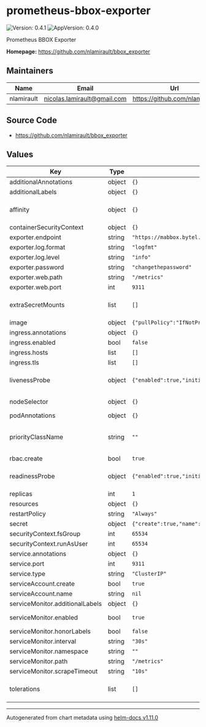 # prometheus-bbox-exporter

![Version: 0.4.1](https://img.shields.io/badge/Version-0.4.1-informational?style=flat-square) ![AppVersion: 0.4.0](https://img.shields.io/badge/AppVersion-0.4.0-informational?style=flat-square)

Prometheus BBOX Exporter

**Homepage:** <https://github.com/nlamirault/bbox_exporter>

## Maintainers

| Name       | Email                         | Url                             |
| ---------- | ----------------------------- | ------------------------------- |
| nlamirault | <nicolas.lamirault@gmail.com> | <https://github.com/nlamirault> |

## Source Code

- <https://github.com/nlamirault/bbox_exporter>

## Values

| Key                             | Type   | Default                                                                                                          | Description                                                                                                                                             |
| ------------------------------- | ------ | ---------------------------------------------------------------------------------------------------------------- | ------------------------------------------------------------------------------------------------------------------------------------------------------- |
| additionalAnnotations           | object | `{}`                                                                                                             | Additional annotations to add to all resources                                                                                                          |
| additionalLabels                | object | `{}`                                                                                                             | Additional labels to add to all resources                                                                                                               |
| affinity                        | object | `{}`                                                                                                             | Affinity for pod assignment Ref: https://kubernetes.io/docs/concepts/configuration/assign-pod-node/#affinity-and-anti-affinity                          |
| containerSecurityContext        | object | `{}`                                                                                                             |                                                                                                                                                         |
| exporter.endpoint               | string | `"https://mabbox.bytel.fr"`                                                                                      | BBox URL                                                                                                                                                |
| exporter.log.format             | string | `"logfmt"`                                                                                                       | Log format. Could be logfmt or json                                                                                                                     |
| exporter.log.level              | string | `"info"`                                                                                                         | Log level                                                                                                                                               |
| exporter.password               | string | `"changethepassword"`                                                                                            | BBox admin password                                                                                                                                     |
| exporter.web.path               | string | `"/metrics"`                                                                                                     | Path under which to expose metrics.                                                                                                                     |
| exporter.web.port               | int    | `9311`                                                                                                           | HTTP port used                                                                                                                                          |
| extraSecretMounts               | list   | `[]`                                                                                                             | Additional secret mounts Defines additional mounts with secrets. Secrets must be manually created in the namespace.                                     |
| image                           | object | `{"pullPolicy":"IfNotPresent","pullSecrets":null,"repository":"ghcr.io/nlamirault/bbox_exporter","tag":"1.0.0"}` | Docker image                                                                                                                                            |
| ingress.annotations             | object | `{}`                                                                                                             |                                                                                                                                                         |
| ingress.enabled                 | bool   | `false`                                                                                                          |                                                                                                                                                         |
| ingress.hosts                   | list   | `[]`                                                                                                             |                                                                                                                                                         |
| ingress.tls                     | list   | `[]`                                                                                                             |                                                                                                                                                         |
| livenessProbe                   | object | `{"enabled":true,"initialDelaySeconds":0,"timeoutSeconds":1}`                                                    | Configure Kubernetes liveness probe. Ref: https://kubernetes.io/docs/tasks/configure-pod-container/configure-liveness-readiness-probes/                 |
| nodeSelector                    | object | `{}`                                                                                                             | Node labels for pod assignment Ref: https://kubernetes.io/docs/user-guide/node-selection/                                                               |
| podAnnotations                  | object | `{}`                                                                                                             |                                                                                                                                                         |
| priorityClassName               | string | `""`                                                                                                             | Leverage a PriorityClass to ensure your pods survive resource shortages ref: https://kubernetes.io/docs/concepts/configuration/pod-priority-preemption/ |
| rbac.create                     | bool   | `true`                                                                                                           | Specifies whether RBAC resources should be created                                                                                                      |
| readinessProbe                  | object | `{"enabled":true,"initialDelaySeconds":0,"periodSeconds":10,"successThreshold":1,"timeoutSeconds":1}`            | Configure Kubernetes readiness probe. Ref: https://kubernetes.io/docs/tasks/configure-pod-container/configure-liveness-readiness-probes/                |
| replicas                        | int    | `1`                                                                                                              | Number of instance                                                                                                                                      |
| resources                       | object | `{}`                                                                                                             | Container resources: requests and limits for CPU, Memory                                                                                                |
| restartPolicy                   | string | `"Always"`                                                                                                       |                                                                                                                                                         |
| secret                          | object | `{"create":true,"name":"bbox-exporter"}`                                                                         | Existing secret which store data for the exporter                                                                                                       |
| securityContext.fsGroup         | int    | `65534`                                                                                                          |                                                                                                                                                         |
| securityContext.runAsUser       | int    | `65534`                                                                                                          |                                                                                                                                                         |
| service.annotations             | object | `{}`                                                                                                             |                                                                                                                                                         |
| service.port                    | int    | `9311`                                                                                                           |                                                                                                                                                         |
| service.type                    | string | `"ClusterIP"`                                                                                                    |                                                                                                                                                         |
| serviceAccount.create           | bool   | `true`                                                                                                           | Specifies whether a ServiceAccount should be created                                                                                                    |
| serviceAccount.name             | string | `nil`                                                                                                            |                                                                                                                                                         |
| serviceMonitor.additionalLabels | object | `{}`                                                                                                             | Add custom labels to the ServiceMonitor resource                                                                                                        |
| serviceMonitor.enabled          | bool   | `true`                                                                                                           | Enable this if you're using https://github.com/coreos/prometheus-operator                                                                               |
| serviceMonitor.honorLabels      | bool   | `false`                                                                                                          |                                                                                                                                                         |
| serviceMonitor.interval         | string | `"30s"`                                                                                                          | Fallback to the prometheus default unless specified                                                                                                     |
| serviceMonitor.namespace        | string | `""`                                                                                                             | Namespace to deploy the ServiceMonitor                                                                                                                  |
| serviceMonitor.path             | string | `"/metrics"`                                                                                                     | Path to scrape metrics                                                                                                                                  |
| serviceMonitor.scrapeTimeout    | string | `"10s"`                                                                                                          | Timeout for scrape metrics request                                                                                                                      |
| tolerations                     | list   | `[]`                                                                                                             | Tolerations for pod assignment Ref: https://kubernetes.io/docs/concepts/configuration/taint-and-toleration/                                             |

---

Autogenerated from chart metadata using [helm-docs v1.11.0](https://github.com/norwoodj/helm-docs/releases/v1.11.0)
